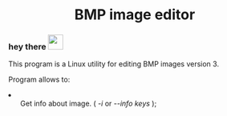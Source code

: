 <div align="center">
  <h1>BMP image editor</h1>
</div>

<h3> hey there
  <img src="https://media.giphy.com/media/hvRJCLFzcasrR4ia7z/giphy.gif" width="30px"/>
</h3>

This program is a Linux utility for editing BMP images version 3.

Program allows to:
<br>
<li>
  <ul>
    Get info about image. (<i> -i </i>  or  <i> --info </i> <i>keys</i> );
  </ul>
</li>
